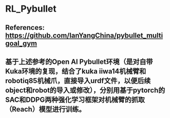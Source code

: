 # RL_Pybullet

## References: https://github.com/IanYangChina/pybullet_multigoal_gym 

## 基于上述参考的Open AI Pybullet环境（是对自带Kuka环境的复现，结合了kuka iiwa14机械臂和robotiq85机械爪，直接导入urdf文件，以便后续object和robot的导入或修改），分别用基于pytorch的SAC和DDPG两种强化学习框架对机械臂的抓取（Reach）模型进行训练。
